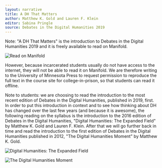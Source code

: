 ```yaml
---
layout: narrative
title: A DH That Matters
author: Matthew K. Gold and Lauren F. Klein
editor: Sabina Pringle
source: Debates in the Digital Humanities 2019
---
```


Note: "A DH That Matters" is the introduction to Debates in the Digital Humanities 2019 and it is freely available to read on Manifold.

![Read on Manifold](https://dhdebates.gc.cuny.edu/read/untitled-f2acf72c-a469-49d8-be35-67f9ac1e3a60/section/0cd11777-7d1b-4f2c-8fdf-4704e827c2c2#intro)

However, because incarcerated students usually do not have access to the internet, they will not be able to read it on Manifold. We are therefore writing to the University of Minnesota Press to request permission to reproduce the full text in the course site for college-in-prison, so that students can read it offline.   

Note to students: we are choosing to read the introduction to the most recent edition of Debates in the Digital Humanities, published in 2019, first. In order to put this introduction in context and to see how thinking about DH has changed over the last few years (and because it is awesome), the following reading on the syllabus is the introduction to the 2016 edition of Debates in the Digital Humanities, "Digital Humanities: The Expanded Field" by Matthew K. Gold and Lauren F. Klein. After that we will go further back in time and read the introduction to the first edition of Debates in the Digital Humanities published in 2012, "The Digital Humanities Moment" by Matthew K. Gold.

![Digital Humanities: The Expanded Field](https://dhdebates.gc.cuny.edu/read/untitled/section/14b686b2-bdda-417f-b603-96ae8fbbfd0f#intro)

![The Digital Humanities Moment](https://dhdebates.gc.cuny.edu/read/untitled-88c11800-9446-469b-a3be-3fdb36bfbd1e/section/fcd2121c-0507-441b-8a01-dc35b8baeec6#intro)
